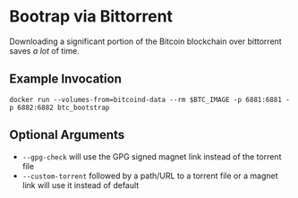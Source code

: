# Bootrap via Bittorrent

Downloading a significant portion of the Bitcoin blockchain over bittorrent saves *a lot* of time.

## Example Invocation

    docker run --volumes-from=bitcoind-data --rm $BTC_IMAGE -p 6881:6881 -p 6882:6882 btc_bootstrap

## Optional Arguments

* `--gpg-check` will use the GPG signed magnet link instead of the torrent file
* `--custom-torrent` followed by a path/URL to a torrent file or a magnet link will use it instead of default

